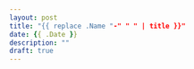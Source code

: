 ```yaml
---
layout: post
title: "{{ replace .Name "-" " " | title }}"
date: {{ .Date }}
description: "" 
draft: true
---
```



